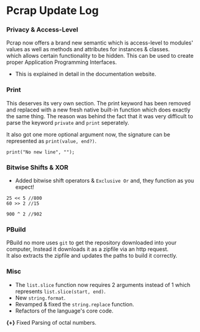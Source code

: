 # Pcrap Update Log

### Privacy & Access-Level
Pcrap now offers a brand new semantic which is access-level to modules' values as well as methods and attributes for instances & classes.  
which allows certain functionality to be hidden. This can be used to create proper Application Programming Interfaces.  
- This is explained in detail in the documentation website.

### Print
This deserves its very own section. The print keyword has been removed and replaced with a new fresh native built-in function which does exactly the same thing. The reason was behind the fact that it was very difficult to parse the keyword ``private`` and ``print`` seperately.  

It also got one more optional argument now,
the signature can be represented as ``print(value, end?)``. 
```
print("No new line", "");
```

### Bitwise Shifts & XOR
- Added bitwise shift operators & ``Exclusive Or`` and, they function as you expect!
```
25 << 5 //800
60 >> 2 //15

900 ^ 2 //902
```

### PBuild
PBuild no more uses ``git`` to get the repository downloaded into your computer, Instead it downloads it as a zipfile via an http request.  
It also extracts the zipfile and updates the paths to build it correctly.

### Misc
- The ``list.slice`` function now requires 2 arguments instead of 1 which represents ``list.slice(start, end)``.  
- New ``string.format``.
- Revamped & fixed the ``string.replace`` function.
- Refactors of the language's core code.

**{+}** Fixed Parsing of octal numbers.